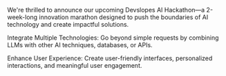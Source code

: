 We're thrilled to announce our upcoming Devslopes AI Hackathon—a 2-week-long innovation marathon designed to push the boundaries of AI technology and create impactful solutions.

Integrate Multiple Technologies: Go beyond simple requests by combining LLMs with other AI techniques, databases, or APIs.

Enhance User Experience: Create user-friendly interfaces, personalized interactions, and meaningful user engagement.